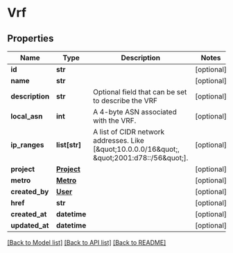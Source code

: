 # Vrf


## Properties
Name | Type | Description | Notes
------------ | ------------- | ------------- | -------------
**id** | **str** |  | [optional] 
**name** | **str** |  | [optional] 
**description** | **str** | Optional field that can be set to describe the VRF | [optional] 
**local_asn** | **int** | A 4-byte ASN associated with the VRF. | [optional] 
**ip_ranges** | **list[str]** | A list of CIDR network addresses. Like [\&quot;10.0.0.0/16\&quot;, \&quot;2001:d78::/56\&quot;]. | [optional] 
**project** | [**Project**](Project.md) |  | [optional] 
**metro** | [**Metro**](Metro.md) |  | [optional] 
**created_by** | [**User**](User.md) |  | [optional] 
**href** | **str** |  | [optional] 
**created_at** | **datetime** |  | [optional] 
**updated_at** | **datetime** |  | [optional] 

[[Back to Model list]](../README.md#documentation-for-models) [[Back to API list]](../README.md#documentation-for-api-endpoints) [[Back to README]](../README.md)


